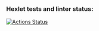 ### Hexlet tests and linter status:
[![Actions Status](https://github.com/arflit/php-project-45/workflows/hexlet-check/badge.svg)](https://github.com/arflit/php-project-45/actions)